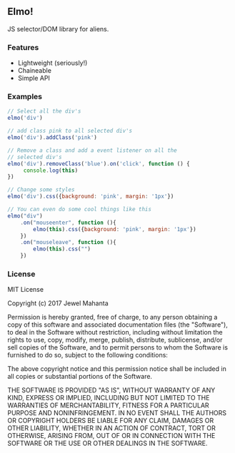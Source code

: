 ## Elmo!
JS selector/DOM library for aliens. 

### Features
* Lightweight (seriously!)
* Chaineable
* Simple API

### Examples
```js
// Select all the div's
elmo('div')

// add class pink to all selected div's
elmo('div').addClass('pink')

// Remove a class and add a event listener on all the 
// selected div's
elmo('div').removeClass('blue').on('click', function () {
     console.log(this)
})

// Change some styles
elmo('div').css({background: 'pink', margin: '1px'})

// You can even do some cool things like this
elmo("div")
    .on("mouseenter", function (){
	    elmo(this).css({background: 'pink', margin: '1px'})
    })
    .on("mouseleave", function (){
	    elmo(this).css("")
    })
```

### License
MIT License

Copyright (c) 2017 Jewel Mahanta

Permission is hereby granted, free of charge, to any person obtaining a copy
of this software and associated documentation files (the "Software"), to deal
in the Software without restriction, including without limitation the rights
to use, copy, modify, merge, publish, distribute, sublicense, and/or sell
copies of the Software, and to permit persons to whom the Software is
furnished to do so, subject to the following conditions:

The above copyright notice and this permission notice shall be included in all
copies or substantial portions of the Software.

THE SOFTWARE IS PROVIDED "AS IS", WITHOUT WARRANTY OF ANY KIND, EXPRESS OR
IMPLIED, INCLUDING BUT NOT LIMITED TO THE WARRANTIES OF MERCHANTABILITY,
FITNESS FOR A PARTICULAR PURPOSE AND NONINFRINGEMENT. IN NO EVENT SHALL THE
AUTHORS OR COPYRIGHT HOLDERS BE LIABLE FOR ANY CLAIM, DAMAGES OR OTHER
LIABILITY, WHETHER IN AN ACTION OF CONTRACT, TORT OR OTHERWISE, ARISING FROM,
OUT OF OR IN CONNECTION WITH THE SOFTWARE OR THE USE OR OTHER DEALINGS IN THE
SOFTWARE.
